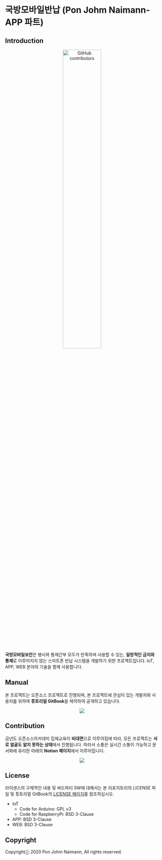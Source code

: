 # 국방모바일반납 (Pon Johm Naimann-APP 파트)

## Introduction
<p align="center">
<img alt="GitHub contributors" src="https://user-images.githubusercontent.com/32615702/97505907-21b5ad80-19bd-11eb-9d03-4959b24b4375.png" width="50%">
</p>

**국방모바일보안**은 병사와 통제간부 모두가 만족하며 사용할 수 있는, **일방적인 금지와 통제**로 이루어지지 않는 스마트폰 반납 시스템을 개발하기 위한 프로젝트입니다. IoT, APP, WEB 분야의 기술을 함께 사용합니다.

## Manual
본 프로젝트는 오픈소스 프로젝트로 진행되며, 본 프로젝트에 관심이 있는 개발자와 사용자를 위하여 **튜토리얼 GitBook**을 제작하여 공개하고 있습니다.

<p align="center">
<a href="https://kookmoban.gitbook.io/osam/">
<img src="https://img.shields.io/badge/GitBook-project_doc-blue?&style=for-the-badge&logo=github">
</a>
</p>


## Contribution
금년도 오픈소스아카데미 집체교육이 **비대면**으로 이루어짐에 따라, 모든 프로젝트는 **서로 얼굴도 알지 못하는 상태**에서 진행됩니다. 따라서 소통은 실시간 소통이 가능하고 문서화에 유리한 아래의 **Notion 페이지**에서 이루어집니다.

<p align="center">
<a href="https://www.notion.so/OSAM-265735b9b76b4bccbff7ce2c4739acd9"  target="_blank">
<img src="https://img.shields.io/badge/NOTION-team_page-green?&style=for-the-badge&logo=notion">
</a>
</p>


## License
라이센스의 구체적인 내용 및 써드파티 SW에 대해서는 본 리포지토리의 LICENSE 파일 및 튜토리얼 GitBook의 <a href="https://kookmoban.gitbook.io/osam/license/web">LICENSE 페이지</a>를 참조하십시오.
* IoT
  * Code for Arduino: GPL v3
  * Code for RaspberryPi: BSD 3-Clause
* APP: BSD 3-Clause
* WEB: BSD 3-Clause



## Copyright
Copyrightⓒ 2020 Pon Johm Naimann, All rights reserved.

